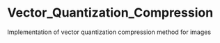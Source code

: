 # Vector_Quantization_Compression
Implementation of vector quantization compression method for images
